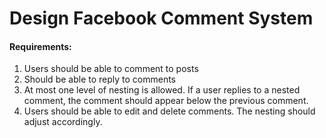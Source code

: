 # Design Facebook Comment System

#### Requirements:

1. Users should be able to comment to posts
2. Should be able to reply to comments
3. At most one level of nesting is allowed. If
   a user replies to a nested comment, the
   comment should appear below the
   previous comment.
4. Users should be able to edit and delete
   comments. The nesting should adjust
   accordingly.
